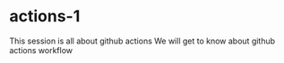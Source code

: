 # actions-1
This session is all about github actions
We will get to know about github actions workflow
